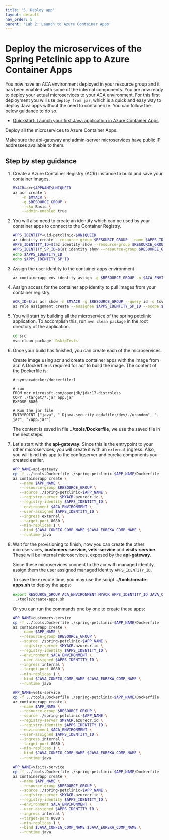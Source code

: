 ```yaml
---
title: '5. Deploy app'
layout: default
nav_order: 5
parent: 'Lab 2: Launch to Azure Container Apps'
---
```


# Deploy the microservices of the Spring Petclinic app to Azure Container Apps

You now have an ACA environment deployed in your resource group and it has been enabled with some of the internal components. You are now ready to deploy your actual microservices to your ACA environment. For this first deployment you will use `deploy from jar`, which is a quick and easy way to deploy Java apps without the need to containerize. You can follow the below guidance to do so.

- [Quickstart: Launch your first Java application in Azure Container Apps](https://learn.microsoft.com/azure/container-apps/java-get-started?pivots=jar)

Deploy all the microservices to Azure Container Apps. 

Make sure the api-gateway and admin-server microservices have public IP addresses available to them. 


## Step by step guidance

1. Create a Azure Container Registry (ACR) instance to build and save your container images.

   ```bash
   MYACR=acr$APPNAME$UNIQUEID
   az acr create \
       -n $MYACR \
       -g $RESOURCE_GROUP \
       --sku Basic \
       --admin-enabled true
   ```

1. You will also need to create an identity which can be used by your container apps to connect to the Container Registry.
  
   ```bash
   APPS_IDENTITY=uid-petclinic-$UNIQUEID
   az identity create --resource-group $RESOURCE_GROUP --name $APPS_IDENTITY --output json
   APPS_IDENTITY_ID=$(az identity show --resource-group $RESOURCE_GROUP --name $APPS_IDENTITY --query id --output tsv)
   APPS_IDENTITY_SP_ID=$(az identity show --resource-group $RESOURCE_GROUP --name $APPS_IDENTITY --query principalId --output tsv)
   echo $APPS_IDENTITY_ID
   echo $APPS_IDENTITY_SP_ID
   ```

1. Assign the user identity to the container apps environment

   ```bash
   az containerapp env identity assign -g $RESOURCE_GROUP -n $ACA_ENVIRONMENT --user-assigned $APPS_IDENTITY_ID
   ```

1. Assign access for the container app identity to pull images from your container registry.

   ```bash
   ACR_ID=$(az acr show -n $MYACR -g $RESOURCE_GROUP --query id -o tsv)
   az role assignment create --assignee $APPS_IDENTITY_SP_ID --scope $ACR_ID --role acrpull
   ```

1. You will start by building all the microservice of the spring petclinic application. To accomplish this, run `mvn clean package` in the root directory of the application.

   ```bash
   cd src
   mvn clean package -DskipTests
   ```

1. Once your build has finished, you can create each of the microservices.

   Create image using acr and create container apps with the image from acr. A Dockerfile is required for acr to build the image. The content of the Dockerfile is:

   ```docker
   # syntax=docker/dockerfile:1

   # run
   FROM mcr.microsoft.com/openjdk/jdk:17-distroless
   COPY ./target/*.jar app.jar
   EXPOSE 8080

   # Run the jar file
   ENTRYPOINT ["java", "-Djava.security.egd=file:/dev/./urandom", "-jar", "/app.jar"]
   ```

   The content is saved in file **../tools/Dockerfile**, we use the saved file in the next steps.

1. Let's start with the **api-gateway**. Since this is the entrypoint to your other microservices, you will create it with an `external` ingress. Also, you will bind this app to the configserver and eureka components you created earlier.

   ```bash
   APP_NAME=api-gateway
   cp -f ../tools.Dockerfile ./spring-petclinic-$APP_NAME/Dockerfile
   az containerapp create \
      --name $APP_NAME \
      --resource-group $RESOURCE_GROUP \
      --source ./spring-petclinic-$APP_NAME \
      --registry-server $MYACR.azurecr.io \
      --registry-identity $APPS_IDENTITY_ID \
      --environment $ACA_ENVIRONMENT \
      --user-assigned $APPS_IDENTITY_ID \
      --ingress external \
      --target-port 8080 \
      --min-replicas 1 \
      --bind $JAVA_CONFIG_COMP_NAME $JAVA_EUREKA_COMP_NAME \
      --runtime java
   ```

1. Wait for the provisioning to finish, now you can create the other microservices, **customers-service**, **vets-service** and **visits-service**. These will be internal microservices, exposed by the **api-gateway**.

   Since these microservices connect to the acr with managed identity, assign them the user assigned managed identity `APPS_IDENTITY_ID`.

   To save the execute time, you may use the script **../tools/create-apps.sh** to deploy the apps:

   ```bash
   export RESOURCE_GROUP ACA_ENVIRONMENT MYACR APPS_IDENTITY_ID JAVA_CONFIG_COMP_NAME JAVA_EUREKA_COMP_NAME
   ../tools/create-apps.sh
   ```

   Or you can run the commands one by one to create these apps:

   ```bash
   APP_NAME=customers-service
   cp -f ../tools.Dockerfile ./spring-petclinic-$APP_NAME/Dockerfile
   az containerapp create \
      --name $APP_NAME \
      --resource-group $RESOURCE_GROUP \
      --source ./spring-petclinic-$APP_NAME \
      --registry-server $MYACR.azurecr.io \
      --registry-identity $APPS_IDENTITY_ID \
      --environment $ACA_ENVIRONMENT \
      --user-assigned $APPS_IDENTITY_ID \
      --ingress internal \
      --target-port 8080 \
      --min-replicas 1 \
      --bind $JAVA_CONFIG_COMP_NAME $JAVA_EUREKA_COMP_NAME \
      --runtime java

   APP_NAME=vets-service
   cp -f ../tools.Dockerfile ./spring-petclinic-$APP_NAME/Dockerfile
   az containerapp create \
      --name $APP_NAME \
      --resource-group $RESOURCE_GROUP \
      --source ./spring-petclinic-$APP_NAME \
      --registry-server $MYACR.azurecr.io \
      --registry-identity $APPS_IDENTITY_ID \
      --environment $ACA_ENVIRONMENT \
      --user-assigned $APPS_IDENTITY_ID \
      --ingress internal \
      --target-port 8080 \
      --min-replicas 1 \
      --bind $JAVA_CONFIG_COMP_NAME $JAVA_EUREKA_COMP_NAME \
      --runtime java

   APP_NAME=visits-service
   cp -f ../tools.Dockerfile ./spring-petclinic-$APP_NAME/Dockerfile
   az containerapp create \
      --name $APP_NAME \
      --resource-group $RESOURCE_GROUP \
      --source ./spring-petclinic-$APP_NAME \
      --registry-server $MYACR.azurecr.io \
      --registry-identity $APPS_IDENTITY_ID \
      --environment $ACA_ENVIRONMENT \
      --user-assigned $APPS_IDENTITY_ID \
      --ingress internal \
      --target-port 8080 \
      --min-replicas 1 \
      --bind $JAVA_CONFIG_COMP_NAME $JAVA_EUREKA_COMP_NAME \
      --runtime java
   ```
